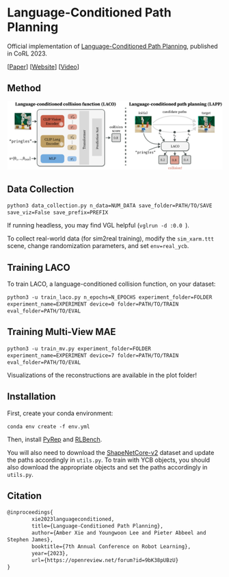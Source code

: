 # Language-Conditioned Path Planning
Official implementation of [Language-Conditioned Path Planning](https://arxiv.org/abs/2308.16893), published in CoRL 2023.

\[[Paper](https://arxiv.org/abs/2308.16893)\] \[[Website](https://amberxie88.github.io/lapp/)\] \[[Video](https://youtu.be/YWJDhd3PXHU)\]

## Method
<img src="imgs/method.png" alt="LAPP method" title="LAPP method">

## Data Collection
```
python3 data_collection.py n_data=NUM_DATA save_folder=PATH/TO/SAVE save_viz=False save_prefix=PREFIX
```

If running headless, you may find VGL helpful (`vglrun -d :0.0 `).

To collect real-world data (for sim2real training), modify the `sim_xarm.ttt` scene, change randomization parameters, and set `env=real_ycb`.


## Training LACO
To train LACO, a language-conditioned collision function, on your dataset:
```
python3 -u train_laco.py n_epochs=N_EPOCHS experiment_folder=FOLDER experiment_name=EXPERIMENT device=0 folder=PATH/TO/TRAIN eval_folder=PATH/TO/EVAL
``` 

## Training Multi-View MAE
```
python3 -u train_mv.py experiment_folder=FOLDER experiment_name=EXPERIMENT device=7 folder=PATH/TO/TRAIN eval_folder=PATH/TO/EVAL
```

Visualizations of the reconstructions are available in the plot folder!

## Installation
First, create your conda environment:

```
conda env create -f env.yml
```

Then, install [PyRep](https://github.com/stepjam/PyRep) and [RLBench](https://github.com/stepjam/RLBench).

You will also need to download the [ShapeNetCore-v2](https://shapenet.org/) dataset and update the paths accordingly in `utils.py`. To train with YCB objects, you should also download the appropriate objects and set the paths accordingly in `utils.py`.

## Citation
```
@inproceedings{
        xie2023languageconditioned,
        title={Language-Conditioned Path Planning},
        author={Amber Xie and Youngwoon Lee and Pieter Abbeel and Stephen James},
        booktitle={7th Annual Conference on Robot Learning},
        year={2023},
        url={https://openreview.net/forum?id=9bK38pUBzU}
}
```